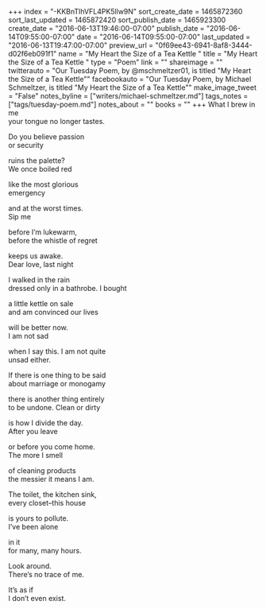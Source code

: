 +++
index = "-KKBnTlhVFL4PK5llw9N"
sort_create_date = 1465872360
sort_last_updated = 1465872420
sort_publish_date = 1465923300
create_date = "2016-06-13T19:46:00-07:00"
publish_date = "2016-06-14T09:55:00-07:00"
date = "2016-06-14T09:55:00-07:00"
last_updated = "2016-06-13T19:47:00-07:00"
preview_url = "0f69ee43-6941-8af8-3444-d02f6eb091f1"
name = "My Heart the Size of a Tea Kettle   "
title = "My Heart the Size of a Tea Kettle   "
type = "Poem"
link = ""
shareimage = ""
twitterauto = "Our Tuesday Poem, by @mschmeltzer01, is titled \"My Heart the Size of a Tea Kettle\""
facebookauto = "Our Tuesday Poem, by Michael Schmeltzer, is titled \"My Heart the Size of a Tea Kettle\""
make_image_tweet = "False"
notes_byline = ["writers/michael-schmeltzer.md"]
tags_notes = ["tags/tuesday-poem.md"]
notes_about = ""
books = ""
+++
What I brew in me<br>
your tongue no longer tastes. 

Do you believe passion<br>
or security 

ruins the palette?<br>
We once boiled red 

like the most glorious<br> 
emergency

and at the worst times.<br>
Sip me 

before I’m lukewarm,<br>
before the whistle of regret 

keeps us awake.<br>
Dear love, last night 

I walked in the rain<br>
dressed only in a bathrobe. I bought 

a little kettle on sale<br>
and am convinced our lives

will be better now.<br>
I am not sad 

when I say this. I am not quite<br>
unsad either. 

If there is one thing to be said<br>
about marriage or monogamy 

there is another thing entirely<br>
to be undone. Clean or dirty 

is how I divide the day.<br>
After you leave 

or before you come home.<br>
The more I smell 

of cleaning products<br>
the messier it means I am. 

The toilet, the kitchen sink,<br>
every closet–this house 

is yours to pollute.<br>
I’ve been alone 

in it<br>
for many, many hours. 

Look around.<br>
There’s no trace of me. 

It’s as if<br>
I don’t even exist. 
